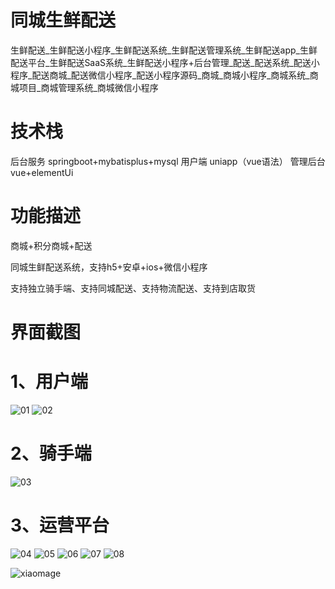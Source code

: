 # 同城生鲜配送

生鲜配送_生鲜配送小程序_生鲜配送系统_生鲜配送管理系统_生鲜配送app_生鲜配送平台_生鲜配送SaaS系统_生鲜配送小程序+后台管理_配送_配送系统_配送小程序_配送商城_配送微信小程序_配送小程序源码_商城_商城小程序_商城系统_商城项目_商城管理系统_商城微信小程序

# 技术栈

后台服务 springboot+mybatisplus+mysql
用户端 uniapp（vue语法）
管理后台 vue+elementUi

# 功能描述

商城+积分商城+配送

同城生鲜配送系统，支持h5+安卓+ios+微信小程序

支持独立骑手端、支持同城配送、支持物流配送、支持到店取货

# 界面截图

  # 1、用户端

![01](https://github.com/user-attachments/assets/8b922766-4aa4-4104-81e4-ef7ecf55ebed)
![02](https://github.com/user-attachments/assets/2b7aa8b9-c136-4852-9bec-51c90e41fd6d)

  # 2、骑手端

  ![03](https://github.com/user-attachments/assets/5f9392c9-16e3-426d-a29a-3ec2d13e56b7)

  # 3、运营平台

  ![04](https://github.com/user-attachments/assets/aec8e185-fd82-4f70-86b3-56ee2f9b515d)
  ![05](https://github.com/user-attachments/assets/2ab464a2-cbb3-468a-b5a2-556f4cc5900d)
  ![06](https://github.com/user-attachments/assets/51e6ae35-b027-425d-9138-2869a61290c3)
  ![07](https://github.com/user-attachments/assets/a42487e8-0abf-4548-8fb0-ebfce1a1cab1)
  ![08](https://github.com/user-attachments/assets/9549af2d-1caf-4fc2-afaf-926160c09d37)

 ![xiaomage](https://github.com/user-attachments/assets/138b39af-d25b-451e-ad5e-42fd5aeecd0c)


  







